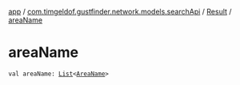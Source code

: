 [app](../../index.md) / [com.timgeldof.gustfinder.network.models.searchApi](../index.md) / [Result](index.md) / [areaName](./area-name.md)

# areaName

`val areaName: `[`List`](https://kotlinlang.org/api/latest/jvm/stdlib/kotlin.collections/-list/index.html)`<`[`AreaName`](../-area-name/index.md)`>`